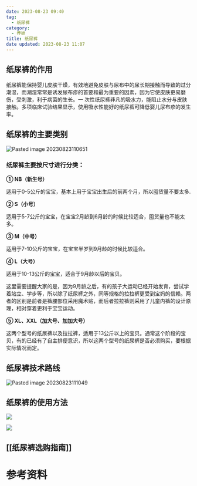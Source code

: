```yaml
---
date: 2023-08-23 09:40
tag:
  - 纸尿裤
category:
  - 养娃
title: 纸尿裤
date updated: 2023-08-23 11:07
---
```


## 纸尿裤的作用

纸尿裤能保持婴儿皮肤干燥，有效地避免皮肤与尿布中的尿长期接触而导致的过分潮湿，而潮湿常常是诱发尿布疹的首要和最为重要的因素，因为它使皮肤更易磨伤，受刺激，利于病菌的生长。一
次性纸尿裤非凡的吸水力，能阻止水分与皮肤接触。多项临床试验结果显示，使用吸水性能好的纸尿裤可降低婴儿尿布疹的发生率。

## 纸尿裤的主要类别

![Pasted image 20230823110651](https://cdn.jsdelivr.net/gh/luckyoubest2/Bolg-IMG/Pasted%20image%2020230823110651.png)

### 纸尿裤主要按尺寸进行分类：

**① NB（新生号）**

适用于0-5公斤的宝宝，基本上用于宝宝出生后的前两个月，所以囤货量不要太多.

**② S（小号）**

适用于5-7公斤的宝宝，在宝宝2月龄到6月龄的时候比较适合，囤货量也不能太多。

**③ M（中号）**

适用于7-10公斤的宝宝，在宝宝半岁到9月龄的时候比较适合。

**④ L（大号）**

适用于10-13公斤的宝宝，适合于9月龄以后的宝贝。

这里需要提醒大家的是，因为9月龄之后，有的孩子大运动已经开始发育，尝试学着站立、学步等，所以除了纸尿裤之外，同等规格的拉拉裤更受到宝妈的信赖。两者的区别是前者是裤腰部位采用魔术贴，而后者拉拉裤则采用了儿童内裤的设计原理，相对穿着更利于宝宝运动。

**⑤ XL、XXL（加大号、加加大号）**

这两个型号的纸尿裤以及拉拉裤，适用于13公斤以上的宝贝。通常这个阶段的宝贝，有的已经有了自主排便意识，所以这两个型号的纸尿裤是否必须购买，要根据实际情况而定。

## 纸尿裤技术路线
![Pasted image 20230823111049](https://cdn.jsdelivr.net/gh/luckyoubest2/Bolg-IMG/Pasted%20image%2020230823111049.png)
## 纸尿裤的使用方法

![](https://pic4.zhimg.com/80/v2-fb0cefcbd98adde2b0854e991317b9eb_1440w.webp)

![](https://p4.itc.cn/images01/20230118/f23ad30198a946d9be793ba018cfc774.jpeg)

## [[纸尿裤选购指南]]

# 参考资料
